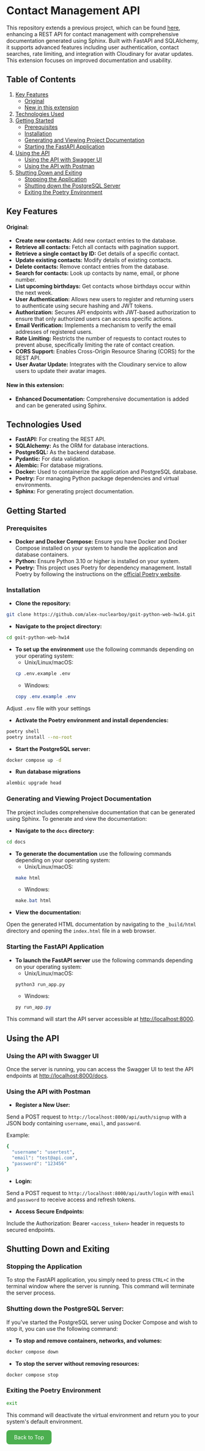 # Contact Management API

This repository extends a previous project, which can be found [here](https://github.com/alex-nuclearboy/goit-python-web-hw13/tree/main/first_task), enhancing a REST API for contact management with comprehensive documentation generated using Sphinx. Built with FastAPI and SQLAlchemy, it supports advanced features including user authentication, contact searches, rate limiting, and integration with Cloudinary for avatar updates. This extension focuses on improved documentation and usability.

## Table of Contents

1. [Key Features](#key-features)
   - [Original](#original)
   - [New in this extension](#new-in-this-extension)
2. [Technologies Used](#technologies-used)
3. [Getting Started](#getting-started)
   - [Prerequisites](#prerequisites)
   - [Installation](#installation)
   - [Generating and Viewing Project Documentation](#generating-and-viewing-project-documentation)
   - [Starting the FastAPI Application](#starting-the-fastapi-application)
4. [Using the API](#using-the-api)
   - [Using the API with Swagger UI](#using-the-api-with-swagger-ui)
   - [Using the API with Postman](#using-the-api-with-postman)
5. [Shutting Down and Exiting](#shutting-down-and-exiting)
   - [Stopping the Application](#stopping-the-application)
   - [Shutting down the PostgreSQL Server](#shutting-down-the-postgresql-server)
   - [Exiting the Poetry Environment](#exiting-the-poetry-environment)


## Key Features

#### Original:

- **Create new contacts:** Add new contact entries to the database.
- **Retrieve all contacts:** Fetch all contacts with pagination support.
- **Retrieve a single contact by ID:** Get details of a specific contact.
- **Update existing contacts:** Modify details of existing contacts.
- **Delete contacts:** Remove contact entries from the database.
- **Search for contacts:** Look up contacts by name, email, or phone number.
- **List upcoming birthdays:** Get contacts whose birthdays occur within the next week.
- **User Authentication:** Allows new users to register and returning users to authenticate using secure hashing and JWT tokens.
- **Authorization:** Secures API endpoints with JWT-based authorization to ensure that only authorized users can access specific actions.
- **Email Verification:** Implements a mechanism to verify the email addresses of registered users.
- **Rate Limiting:** Restricts the number of requests to contact routes to prevent abuse, specifically limiting the rate of contact creation.
- **CORS Support:** Enables Cross-Origin Resource Sharing (CORS) for the REST API.
- **User Avatar Update:** Integrates with the Cloudinary service to allow users to update their avatar images.

#### New in this extension:

- **Enhanced Documentation:** Comprehensive documentation is added and can be generated using Sphinx.

## Technologies Used

- **FastAPI:** For creating the REST API.
- **SQLAlchemy:** As the ORM for database interactions.
- **PostgreSQL:** As the backend database.
- **Pydantic:** For data validation.
- **Alembic:** For database migrations.
- **Docker:** Used to containerize the application and PostgreSQL database.
- **Poetry:** For managing Python package dependencies and virtual environments.
- **Sphinx:** For generating project documentation.

## Getting Started

### Prerequisites

- **Docker and Docker Compose:** Ensure you have Docker and Docker Compose installed on your system to handle the application and database containers.
- **Python:** Ensure Python 3.10 or higher is installed on your system.
- **Poetry:** This project uses Poetry for dependency management. Install Poetry by following the instructions on the [official Poetry website](https://python-poetry.org/docs/#installation).

### Installation

- **Clone the repository:**
```bash
git clone https://github.com/alex-nuclearboy/goit-python-web-hw14.git
```

- **Navigate to the project directory:**
```bash
cd goit-python-web-hw14
```

- **To set up the environment** use the following commands depending on your operating system:
    - Unix/Linux/macOS:
    ```bash
    cp .env.example .env
    ```
    - Windows:
    ```powershell
    copy .env.example .env
    ```

Adjust `.env` file with your settings

- **Activate the Poetry environment and install dependencies:**
```bash
poetry shell
poetry install --no-root
```

- **Start the PostgreSQL server:**
```bash
docker compose up -d
```

- **Run database migrations**
```bash
alembic upgrade head
```

### Generating and Viewing Project Documentation

The project includes comprehensive documentation that can be generated using Sphinx. To generate and view the documentation:

- **Navigate to the `docs` directory:**
```bash
cd docs
```

- **To generate the documentation** use the following commands depending on your operating system:
    - Unix/Linux/macOS:
    ```bash
    make html
    ```
    - Windows:
    ```powershell
    make.bat html
    ```
- **View the documentation:**

Open the generated HTML documentation by navigating to the `_build/html` directory and opening the `index.html` file in a web browser.

### Starting the FastAPI Application

- **To launch the FastAPI server** use the following commands depending on your operating system:
    - Unix/Linux/macOS:
    ```bash
    python3 run_app.py
    ```
    - Windows:
    ```powershell
    py run_app.py
    ```

This command will start the API server accessible at [http://localhost:8000](http://localhost:8000).

## Using the API

### Using the API with Swagger UI

Once the server is running, you can access the Swagger UI to test the API endpoints at [http://localhost:8000/docs](http://localhost:8000/docs).

### Using the API with Postman

- **Register a New User:**

Send a POST request to `http://localhost:8000/api/auth/signup` with a JSON body containing `username`, `email`, and `password`.

Example:
```bash
{
  "username": "usertest",
  "email": "test@api.com",
  "password": "123456"
}
```

- **Login:**

Send a POST request to `http://localhost:8000/api/auth/login` with `email` and `password` to receive access and refresh tokens.

- **Access Secure Endpoints:**

Include the Authorization: Bearer `<access_token>` header in requests to secured endpoints.

## Shutting Down and Exiting

### Stopping the Application

To stop the FastAPI application, you simply need to press `CTRL+C` in the terminal window where the server is running. This command will terminate the server process.

### Shutting down the PostgreSQL Server:

If you've started the PostgreSQL server using Docker Compose and wish to stop it, you can use the following command:

- **To stop and remove containers, networks, and volumes:**
```bash
docker compose down
```

- **To stop the server without removing resources:**
```bash
docker compose stop
```

### Exiting the Poetry Environment
```bash
exit
```

This command will deactivate the virtual environment and return you to your system's default environment.

<a href="#contact-management-api" style="background-color: #4CAF50; color: white; padding: 10px 20px; text-align: center; display: inline-block; border-radius: 8px; text-decoration: none;">Back to Top</a>
